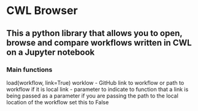 # CWL Browser
## This a python library that allows you to open, browse and compare workflows written in CWL on a Jupyter notebook

### Main functions
load(workflow, link=True)
worklow - GitHub link to workflow or path to workflow if it is local
link - parameter to indicate to function that a link is being passed as a parameter
if you are passing the path to the local location of the workflow set this to False


